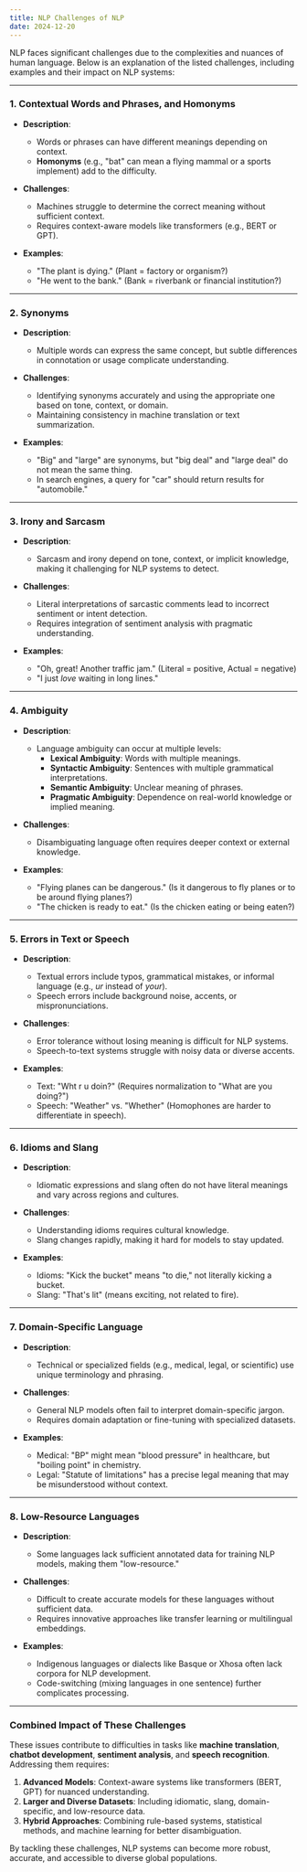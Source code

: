 ```yaml
---
title: NLP Challenges of NLP
date: 2024-12-20
---
```




NLP faces significant challenges due to the complexities and nuances of human language. Below is an explanation of the listed challenges, including examples and their impact on NLP systems:

---

### 1. **Contextual Words and Phrases, and Homonyms**

- **Description**:    
    - Words or phrases can have different meanings depending on context.
    - **Homonyms** (e.g., "bat" can mean a flying mammal or a sports implement) add to the difficulty.

- **Challenges**:
    - Machines struggle to determine the correct meaning without sufficient context.
    - Requires context-aware models like transformers (e.g., BERT or GPT).

- **Examples**:
    
    - "The plant is dying." (Plant = factory or organism?)
    - "He went to the bank." (Bank = riverbank or financial institution?)

---

### 2. **Synonyms**

- **Description**:    
    - Multiple words can express the same concept, but subtle differences in connotation or usage complicate understanding.

- **Challenges**:    
    - Identifying synonyms accurately and using the appropriate one based on tone, context, or domain.
    - Maintaining consistency in machine translation or text summarization.

- **Examples**:    
    - "Big" and "large" are synonyms, but "big deal" and "large deal" do not mean the same thing.
    - In search engines, a query for "car" should return results for "automobile."

---

### 3. **Irony and Sarcasm**

- **Description**:    
    - Sarcasm and irony depend on tone, context, or implicit knowledge, making it challenging for NLP systems to detect.

- **Challenges**:    
    - Literal interpretations of sarcastic comments lead to incorrect sentiment or intent detection.
    - Requires integration of sentiment analysis with pragmatic understanding.

- **Examples**:    
    - "Oh, great! Another traffic jam." (Literal = positive, Actual = negative)
    - "I just _love_ waiting in long lines."

---

### 4. **Ambiguity**

- **Description**:   
    - Language ambiguity can occur at multiple levels:
        - **Lexical Ambiguity**: Words with multiple meanings.
        - **Syntactic Ambiguity**: Sentences with multiple grammatical interpretations.
        - **Semantic Ambiguity**: Unclear meaning of phrases.
        - **Pragmatic Ambiguity**: Dependence on real-world knowledge or implied meaning.

- **Challenges**:    
    - Disambiguating language often requires deeper context or external knowledge.

- **Examples**:    
    - "Flying planes can be dangerous." (Is it dangerous to fly planes or to be around flying planes?)
    - "The chicken is ready to eat." (Is the chicken eating or being eaten?)

---

### 5. **Errors in Text or Speech**

- **Description**:
    - Textual errors include typos, grammatical mistakes, or informal language (e.g., _ur_ instead of _your_).
    - Speech errors include background noise, accents, or mispronunciations.

- **Challenges**:
    - Error tolerance without losing meaning is difficult for NLP systems.
    - Speech-to-text systems struggle with noisy data or diverse accents.

- **Examples**:
    - Text: "Wht r u doin?" (Requires normalization to "What are you doing?")
    - Speech: "Weather" vs. "Whether" (Homophones are harder to differentiate in speech).

---

### 6. **Idioms and Slang**

- **Description**:

    - Idiomatic expressions and slang often do not have literal meanings and vary across regions and cultures.
- **Challenges**:

    - Understanding idioms requires cultural knowledge.
    - Slang changes rapidly, making it hard for models to stay updated.
- **Examples**:

    - Idioms: "Kick the bucket" means "to die," not literally kicking a bucket.
    - Slang: "That's lit" (means exciting, not related to fire).

---

### 7. **Domain-Specific Language**

- **Description**:
    - Technical or specialized fields (e.g., medical, legal, or scientific) use unique terminology and phrasing.

- **Challenges**:
    - General NLP models often fail to interpret domain-specific jargon.
    - Requires domain adaptation or fine-tuning with specialized datasets.
- **Examples**:
    - Medical: "BP" might mean "blood pressure" in healthcare, but "boiling point" in chemistry.
    - Legal: "Statute of limitations" has a precise legal meaning that may be misunderstood without context.

---

### 8. **Low-Resource Languages**

- **Description**:
    - Some languages lack sufficient annotated data for training NLP models, making them "low-resource."

- **Challenges**:
    - Difficult to create accurate models for these languages without sufficient data.
    - Requires innovative approaches like transfer learning or multilingual embeddings.

- **Examples**:
    - Indigenous languages or dialects like Basque or Xhosa often lack corpora for NLP development.
    - Code-switching (mixing languages in one sentence) further complicates processing.

---

### Combined Impact of These Challenges

These issues contribute to difficulties in tasks like **machine translation**, **chatbot development**, **sentiment analysis**, and **speech recognition**. Addressing them requires:

1. **Advanced Models**: Context-aware systems like transformers (BERT, GPT) for nuanced understanding.
2. **Larger and Diverse Datasets**: Including idiomatic, slang, domain-specific, and low-resource data.
3. **Hybrid Approaches**: Combining rule-based systems, statistical methods, and machine learning for better disambiguation.

By tackling these challenges, NLP systems can become more robust, accurate, and accessible to diverse global populations.